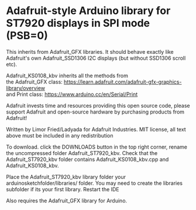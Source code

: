 # Adafruit-style Arduino library for ST7920 displays in SPI mode (PSB=0)

This inherits from Adafruit_GFX libraries.
It should behave exactly like Adafruit's own Adafruit_SSD1306 I2C displays (but without SSD1306 scroll etc).

Adafruit_KS0108_kbv inherits all the methods from  
the Adafruit_GFX class: https://learn.adafruit.com/adafruit-gfx-graphics-library/overview  
and Print class: https://www.arduino.cc/en/Serial/Print


Adafruit invests time and resources providing this open source code,
please support Adafruit and open-source hardware by purchasing
products from Adafruit!

Written by Limor Fried/Ladyada for Adafruit Industries.
MIT license, all text above must be included in any redistribution

To download. click the DOWNLOADS button in the top right corner, rename the uncompressed folder Adafruit_ST7920_kbv. Check that the Adafruit_ST7920_kbv folder contains Adafruit_KS0108_kbv.cpp and Adafruit_KS0108_kbv.

Place the Adafruit_ST7920_kbv library folder your arduinosketchfolder/libraries/ folder. You may need to create the libraries subfolder if its your first library. Restart the IDE

Also requires the Adafruit_GFX library for Arduino.
